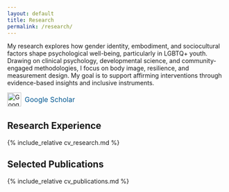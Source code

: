 ```yaml
---
layout: default
title: Research
permalink: /research/
---
```



My research explores how gender identity, embodiment, and sociocultural factors shape psychological well-being, particularly in LGBTQ+ youth. Drawing on clinical psychology, developmental science, and community-engaged methodologies, I focus on body image, resilience, and measurement design. My goal is to support affirming interventions through evidence-based insights and inclusive instruments.

<div class="scholar-profile" style="margin-bottom: 2rem; display: flex; align-items: center;">
  <a href="https://scholar.google.com/citations?user=eGQIUA8AAAAJ&hl=en"
     target="_blank"
     rel="noopener"
     aria-label="Samuel Marsán Pérez on Google Scholar"
     style="display: inline-flex; align-items: center; text-decoration: none;">
    <img src="{{ '/assets/icons/google-scholar.svg' | relative_url }}"
         alt="Google Scholar icon"
         class="social-icon"
         style="height: 32px;" />
    <span style="margin-left: 0.5rem; font-size: 1rem; color: #005792;">Google Scholar</span>
  </a>
</div>



## Research Experience

{% include_relative cv_research.md %}



## Selected Publications

{% include_relative cv_publications.md %}
